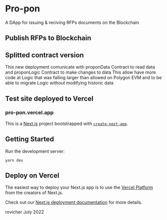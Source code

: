 # Pro-pon
A DApp for issuing & reciving RFPs documents on the Blockchain
## Publish RFPs to Blockchain


## Splitted contract version
This new deployment comunicate with proponData Contract to read data and proponLogic Contract to make changes to data
This allow have more code at Logic that was falling larger than allowed on Polygon EVM and to be able
to migrate Logic without modifying historic data

## Test site deployed to Vercel
### pro-pon.vercel.app

This is a [Next.js](https://nextjs.org/) project bootstrapped with [`create-next-app`](https://github.com/vercel/next.js/tree/canary/packages/create-next-app).

## Getting Started

Run the development server:
```
yarn dev
```

## Deploy on Vercel

The easiest way to deploy your Next.js app is to use the [Vercel Platform](https://vercel.com/new?utm_medium=default-template&filter=next.js&utm_source=create-next-app&utm_campaign=create-next-app-readme) from the creators of Next.js.

Check out our [Next.js deployment documentation](https://nextjs.org/docs/deployment) for more details.

rovicher
July 2022